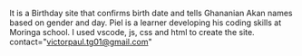 It is a Birthday site that
confirms birth date and tells Ghananian Akan names based on gender and day.
Piel is a learner developing his coding skills at Moringa school.
I used vscode, js, css and html to create the site.
contact="victorpaul.tg01@gmail.com"

